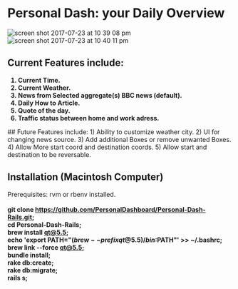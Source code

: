 # Personal Dash: your Daily Overview
![screen shot 2017-07-23 at 10 39 08 pm](https://user-images.githubusercontent.com/11463275/28506232-dae5cc04-6ff7-11e7-8722-a39295ead420.png)
![screen shot 2017-07-23 at 10 40 11 pm](https://user-images.githubusercontent.com/11463275/28506252-f48f95b8-6ff7-11e7-9b42-aba0efa33118.png)


## Current Features include:<b>
1) Current Time.
2) Current Weather.
3) News from Selected aggregate(s) BBC news (default).
4) Daily How to Article. 
5) Quote of the day.
6) Traffic status between home and work adress.
</b>
## Future Features include:
1) Ability to customize weather city.
2) UI for changing news source.
3) Add additional Boxes or remove unwanted Boxes.
4) Allow More start coord and destination coords.
5) Allow start and destination to be reversable.

## Installation (Macintosh Computer)
Prerequisites: rvm or rbenv installed.
<b>
<br><br>git clone https://github.com/PersonalDashboard/Personal-Dash-Rails.git;
<br>cd Personal-Dash-Rails;
<br>brew install qt@5.5;
<br>echo 'export PATH="$(brew --prefix qt@5.5)/bin:$PATH"' >> ~/.bashrc;
<br>brew link --force qt@5.5;
<br>bundle install;
<br>rake db:create;
<br>rake db:migrate;
<br>rails s;

</b>
